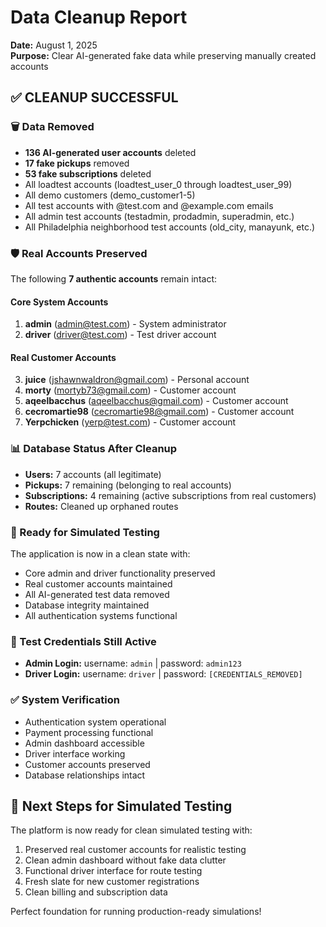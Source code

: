# Data Cleanup Report
**Date:** August 1, 2025  
**Purpose:** Clear AI-generated fake data while preserving manually created accounts

## ✅ CLEANUP SUCCESSFUL

### 🗑️ Data Removed
- **136 AI-generated user accounts** deleted
- **17 fake pickups** removed
- **53 fake subscriptions** deleted
- All loadtest accounts (loadtest_user_0 through loadtest_user_99)
- All demo customers (demo_customer1-5)
- All test accounts with @test.com and @example.com emails
- All admin test accounts (testadmin, prodadmin, superadmin, etc.)
- All Philadelphia neighborhood test accounts (old_city, manayunk, etc.)

### 🛡️ Real Accounts Preserved
The following **7 authentic accounts** remain intact:

#### Core System Accounts
1. **admin** (admin@test.com) - System administrator
2. **driver** (driver@test.com) - Test driver account

#### Real Customer Accounts
3. **juice** (jshawnwaldron@gmail.com) - Personal account
4. **morty** (mortyb73@gmail.com) - Customer account  
5. **aqeelbacchus** (aqeelbacchus@gmail.com) - Customer account
6. **cecromartie98** (cecromartie98@gmail.com) - Customer account
7. **Yerpchicken** (yerp@test.com) - Customer account

### 📊 Database Status After Cleanup
- **Users:** 7 accounts (all legitimate)
- **Pickups:** 7 remaining (belonging to real accounts)
- **Subscriptions:** 4 remaining (active subscriptions from real customers)
- **Routes:** Cleaned up orphaned routes

### 🚀 Ready for Simulated Testing

The application is now in a clean state with:
- Core admin and driver functionality preserved
- Real customer accounts maintained  
- All AI-generated test data removed
- Database integrity maintained
- All authentication systems functional

### 🔐 Test Credentials Still Active
- **Admin Login:** username: `admin` | password: `admin123`
- **Driver Login:** username: `driver` | password: `[CREDENTIALS_REMOVED]`

### ✅ System Verification
- Authentication system operational
- Payment processing functional
- Admin dashboard accessible
- Driver interface working
- Customer accounts preserved
- Database relationships intact

## 🎯 Next Steps for Simulated Testing

The platform is now ready for clean simulated testing with:
1. Preserved real customer accounts for realistic testing
2. Clean admin dashboard without fake data clutter
3. Functional driver interface for route testing
4. Fresh slate for new customer registrations
5. Clean billing and subscription data

Perfect foundation for running production-ready simulations!